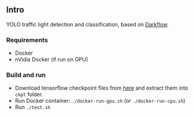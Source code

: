 ## Intro

YOLO traffic light detection and classification, based on [Darkflow](https://github.com/thtrieu/darkflow).

### Requirements

* Docker
* nVidia Docker (if run on GPU)

### Build and run

* Download tensorflow checkpoint files from [here](https://drive.google.com/file/d/1CNdXVcailvJy7z_Hs6WRPnmNac5RqVTI/view?usp=sharing) and extract them into `ckpt` folder.
* Run Docker container: `./docker-run-gpu.sh` (or `./docker-run-cpu.sh`)
* Run `./test.sh`

